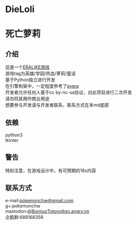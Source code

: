 DieLoli
====
死亡萝莉
====

介绍
----
这是一个[ERALIKE游戏](http://xiaxiansy.pw) \
游戏tag为英雄/学园/热血/萝莉/童话 \
基于Python独立进行开发 \
在引擎构架中，一定程度参考了[pyera](https://github.com/qsjl11/pyera/) \
开发者允许任何人基于cc by-nc-sa协议，对此项目进行二次开发 \
请勿将其用作商业用途 \
想要参与开发请与开发者联系，联系方式在本md底部

依赖
----
python3 \
tkinter

警告
----
特别注意，在游戏设计中，有可预期的18x内容

联系方式
----
e-mail:pokemonchw@gmail.com \
g+:pokemonchw \
mastodon:@BonjourTotoro@sn.angry.im \
企鹅群:688166358
